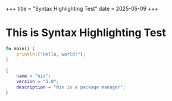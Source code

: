 +++
title = "Syntax Highlighting Test"
date = 2025-05-09
+++
# This is Syntax Highlighting Test
```rust
fn main() {
    println!("Hello, world!");
}
```
    
```nix
{
    name = "nix";
    version = "1.0";
    description = "Nix is a package manager";
}
```
